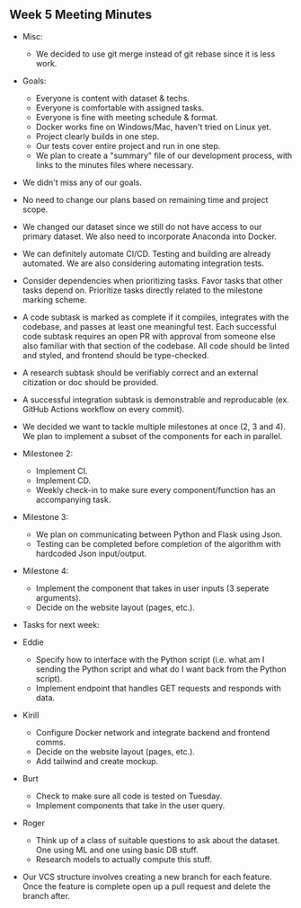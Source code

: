 ## Week 5 Meeting Minutes

- Misc:
  - We decided to use git merge instead of git rebase since it is less work.

- Goals:
  - Everyone is content with dataset & techs.
  - Everyone is comfortable with assigned tasks.
  - Everyone is fine with meeting schedule & format.
  - Docker works fine on Windows/Mac, haven't tried on Linux yet.
  - Project clearly builds in one step.
  - Our tests cover entire project and run in one step.
  - We plan to create a "summary" file of our development process, with links to the minutes files where necessary.
- We didn't miss any of our goals.
- No need to change our plans based on remaining time and project scope.
- We changed our dataset since we still do not have access to our primary dataset. We also need to incorporate Anaconda into Docker.

- We can definitely automate CI/CD. Testing and building are already automated. We are also considering automating integration tests.
- Consider dependencies when prioritizing tasks. Favor tasks that other tasks depend on. Prioritize tasks directly related to the milestone marking scheme.
- A code subtask is marked as complete if it compiles, integrates with the codebase, and passes at least one meaningful test. Each successful code subtask requires an open PR with approval from someone else also familiar with that section of the codebase. All code should be linted and styled, and frontend should be type-checked.
- A research subtask should be verifiably correct and an external citization or doc should be provided.
- A successful integration subtask is demonstrable and reproducable (ex. GitHub Actions workflow on every commit).

- We decided we want to tackle multiple milestones at once (2, 3 and 4). We plan to implement a subset of the components for each in parallel.
- Milestonee 2:
  - Implement CI.
  - Implement CD.
  - Weekly check-in to make sure every component/function has an accompanying task.
- Milestone 3:
  - We plan on communicating between Python and Flask using Json. 
  - Testing can be completed before completion of the algorithm with hardcoded Json input/output.
- Milestone 4:
  - Implement the component that takes in user inputs (3 seperate arguments).
  - Decide on the website layout (pages, etc.).

- Tasks for next week:

- Eddie
  - Specify how to interface with the Python script (i.e. what am I sending the Python script and what do I want back from the Python script).
  - Implement endpoint that handles GET requests and responds with data.

- Kirill
  - Configure Docker network and integrate backend and frontend comms.
  - Decide on the website layout (pages, etc.).
  - Add tailwind and create mockup.

- Burt
  - Check to make sure all code is tested on Tuesday.
  - Implement components that take in the user query.

- Roger
  - Think up of a class of suitable questions to ask about the dataset. One using ML and one using basic DB stuff.
  - Research models to actually compute this stuff.

- Our VCS structure involves creating a new branch for each feature. Once the feature is complete open up a pull request and delete the branch after.
